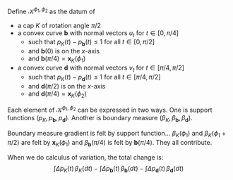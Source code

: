 

Define $\mathcal{K}^{\phi_1, \phi_2}$ as the datum of
- a cap $K$ of rotation angle $\pi/2$
- a convex curve $\mathbf{b}$ with normal vectors $u_t$ for $t \in [0, \pi/4]$
	- such that $p_K(t) - p_{\mathbf{b}}(t) \leq 1$ for all $t \in [0, \pi/2]$
	- and $\mathbf{b}(0)$ is on the $x$-axis
	- and $\mathbf{b}(\pi/4) = \mathbf{x}_{K}(\phi_1)$
- a convex curve $\mathbf{d}$ with normal vectors $v_t$ for $t \in [\pi/4, \pi/2]$
	- such that $p_K(t) - p_{\mathbf{d}}(t) \leq 1$ for all $t \in [\pi/4, \pi/2]$ 
	- and $\mathbf{d}(\pi/2)$ is on the $x$-axis
	- and $\mathbf{d}(\pi/4) = \mathbf{x}_K(\phi_2)$

Each element of $\mathcal{K}^{\phi_1, \phi_2}$ can be expressed in two ways.
One is support functions $(p_K, p_\mathbf{b}, p_\mathbf{d})$.
Another is boundary measure $(\beta_K, \beta_{\mathbf{b}}, \beta_{\mathbf{d}})$.

Boundary measure gradient is felt by support function...
$\beta_K(\phi_1)$ and $\beta_K(\phi_1 + \pi/2)$ are felt by $\mathbf{x}_K(\phi_1)$
and $\beta_\mathbf{b}(\pi/4)$ is felt by $\mathbf{b}(\pi/4)$.
They all contribute.

When we do calculus of variation, the total change is:
$$
\int \Delta p_K(t) \,\beta_K (dt) - 
\int \Delta p_\mathbf{b}(t) \,\beta_\mathbf{b} (dt) - 
\int \Delta p_\mathbf{d}(t) \,\beta_\mathbf{d} (dt)
$$

